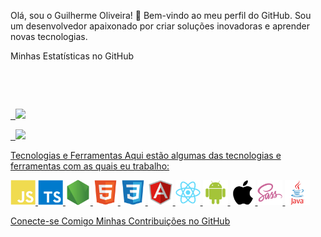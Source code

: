 Olá, sou o Guilherme Oliveira! 👋
Bem-vindo ao meu perfil do GitHub. Sou um desenvolvedor apaixonado por criar soluções inovadoras e aprender novas tecnologias.

Minhas Estatísticas no GitHub

 <div class="row">

  <a href="https://github.com/gholiveira29">

  <img height="170em" src="https://github-readme-stats.vercel.app/api?username=gholiveira29&show_icons=true&theme=dracula&include_all_commits=true&count_private=true"/>

  <img height="170em" src="https://github-readme-stats.vercel.app/api/top-langs/?username=gholiveira29&layout=compact&langs_count=7&theme=dracula"/>

</div>
Tecnologias e Ferramentas
Aqui estão algumas das tecnologias e ferramentas com as quais eu trabalho:

<p align="left">
<img src="https://raw.githubusercontent.com/devicons/devicon/master/icons/javascript/javascript-plain.svg" alt="JavaScript" width="40" height="40"/>
<img src="https://raw.githubusercontent.com/devicons/devicon/master/icons/typescript/typescript-plain.svg" alt="TypeScript" width="40" height="40"/>
<img src="https://raw.githubusercontent.com/devicons/devicon/master/icons/nodejs/nodejs-original.svg" alt="Node.js" width="40" height="40"/>
<img src="https://raw.githubusercontent.com/devicons/devicon/master/icons/html5/html5-original.svg" alt="HTML5" width="40" height="40"/>
<img src="https://raw.githubusercontent.com/devicons/devicon/master/icons/css3/css3-original.svg" alt="CSS3" width="40" height="40"/>
<img src="https://raw.githubusercontent.com/devicons/devicon/master/icons/angularjs/angularjs-original.svg" alt="Angular" width="40" height="40"/>
<img src="https://raw.githubusercontent.com/devicons/devicon/master/icons/react/react-original.svg" alt="React" width="40" height="40"/>
<img src="https://raw.githubusercontent.com/devicons/devicon/master/icons/android/android-original.svg" alt="Android" width="40" height="40"/>
<img src="https://raw.githubusercontent.com/devicons/devicon/master/icons/apple/apple-original.svg" alt="Apple" width="40" height="40"/>
<img src="https://raw.githubusercontent.com/devicons/devicon/master/icons/sass/sass-original.svg" alt="Sass" width="40" height="40"/>
<img src="https://raw.githubusercontent.com/devicons/devicon/master/icons/java/java-original-wordmark.svg" alt="Java" width="40" height="40"/>
</p>

Conecte-se Comigo
Minhas Contribuições no GitHub
